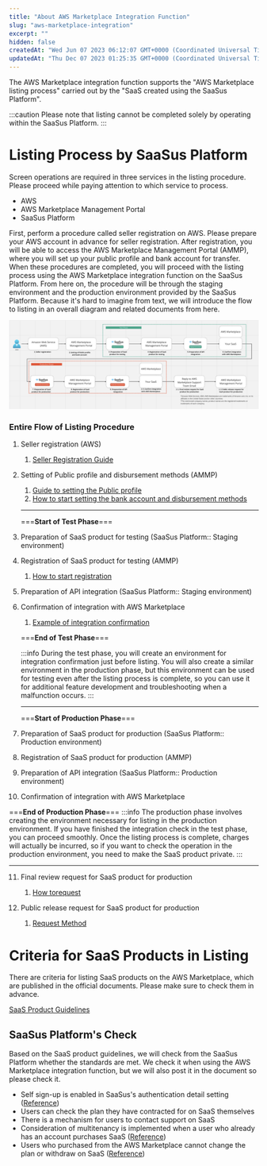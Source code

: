 ```yaml
---
title: "About AWS Marketplace Integration Function"
slug: "aws-marketplace-integration"
excerpt: ""
hidden: false
createdAt: "Wed Jun 07 2023 06:12:07 GMT+0000 (Coordinated Universal Time)"
updatedAt: "Thu Dec 07 2023 01:25:35 GMT+0000 (Coordinated Universal Time)"
---
```

The AWS Marketplace integration function supports the "AWS Marketplace listing process" carried out by the "SaaS created using the SaaSus Platform".

:::caution
Please note that listing cannot be completed solely by operating within the SaaSus Platform.
:::

# Listing Process by SaaSus Platform

Screen operations are required in three services in the listing procedure. Please proceed while paying attention to which service to process.
- AWS
- AWS Marketplace Management Portal
- SaaSus Platform

First, perform a procedure called seller registration on AWS. Please prepare your AWS account in advance for seller registration. 
After registration, you will be able to access the AWS Marketplace Management Portal (AMMP), where you will set up your public profile and bank account for transfer. 
When these procedures are completed, you will proceed with the listing process using the AWS Marketplace integration function on the SaaSus Platform.
From here on, the procedure will be through the staging environment and the production environment provided by the SaaSus Platform. 
Because it's hard to imagine from text, we will introduce the flow to listing in an overall diagram and related documents from here.

![the whole picture](/img/aws-marketplace-integration/the-whole-picture.png)

### Entire Flow of Listing Procedure

1. Seller registration (AWS)
   1. [Seller Registration Guide](/docs/aws-marketplace-integration/aws-marketplace-seller-registration/aws-marketplace-seller-registration)

2. Setting of Public profile and disbursement methods (AMMP)
   1. [Guide to setting the Public profile](/docs/aws-marketplace-integration/aws-marketplace-seller-registration/public-profile-settings)
   2. [How to start setting the bank account and disbursement methods](/docs/aws-marketplace-integration/aws-marketplace-seller-registration/tax-information-interview)

   ***
   ===**Start of Test Phase**===

3. Preparation of SaaS product for testing (SaaSus Platform:: Staging environment)

4. Registration of SaaS product for testing (AMMP)
   1. [How to start registration](/docs/aws-marketplace-integration/product-submission)

5. Preparation of API integration (SaaSus Platform:: Staging environment)

6. Confirmation of  integration with AWS Marketplace

   1. [Example of integration confirmation](/docs/aws-marketplace-integration/supplementary/integration-test)
   
   ===**End of Test Phase**===
   
   :::info
   During the test phase, you will create an environment for integration confirmation just before listing. 
   You will also create a similar environment in the production phase, but this environment can be used for testing even after the listing process is complete, so you can use it for additional feature development and troubleshooting when a malfunction occurs.
   :::
   ***

   ===**Start of Production Phase**===

7. Preparation of SaaS product for production (SaaSus Platform:: Production environment)

8. Registration of SaaS product for production (AMMP)

9.  Preparation of API integration (SaaSus Platform:: Production environment)

10. Confirmation of integration with AWS Marketplace
   
   ===**End of Production Phase**===
   :::info
   The production phase involves creating the environment necessary for listing in the production environment. If you have finished the integration check in the test phase, you can proceed smoothly. Once the listing process is complete, charges will actually be incurred, so if you want to check the operation in the production environment, you need to make the SaaS product private.
   :::
   ***

11. Final review request for SaaS product for production
    1. [How torequest](/docs/aws-marketplace-integration/supplementary/final-review-request)

12.  Public release request for SaaS product for production
     1. [Request Method](/docs/aws-marketplace-integration/supplementary/public-request)

# Criteria for SaaS Products in Listing

There are criteria for listing SaaS products on the AWS Marketplace, which are published in the official documents. Please make sure to check them in advance.

[SaaS Product Guidelines](https://docs.aws.amazon.com/ja_jp/marketplace/latest/userguide/saas-guidelines.html)

## SaaSus Platform's Check

Based on the SaaS product guidelines, we will check from the SaaSus Platform whether the standards are met. We check it when using the AWS Marketplace integration function, but we will also post it in the document so please check it.

- Self sign-up is enabled in SaaSus's authentication detail setting ([Reference](/docs/aws-marketplace-integration/supplementary/self-up-setting))  
- Users can check the plan they have contracted for on SaaS themselves  
- There is a mechanism for users to contact support on SaaS  
- Consideration of multitenancy is implemented when a user who already has an account purchases SaaS ([Reference](/docs/aws-marketplace-integration/embedding-products))  
- Users who purchased from the AWS Marketplace cannot change the plan or withdraw on SaaS ([Reference](/docs/aws-marketplace-integration/supplementary/user-judgment-method))